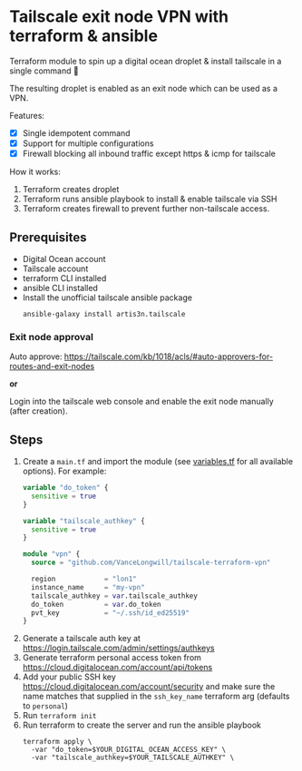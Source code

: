 # Tailscale exit node VPN with terraform & ansible

Terraform module to spin up a digital ocean droplet & install tailscale in a single command :tada:

The resulting droplet is enabled as an exit node which can be used as a VPN.

Features:
- [x] Single idempotent command
- [x] Support for multiple configurations
- [x] Firewall blocking all inbound traffic except https & icmp for tailscale

How it works:

1. Terraform creates droplet
2. Terraform runs ansible playbook to install & enable tailscale via SSH
3. Terraform creates firewall to prevent further non-tailscale access.

## Prerequisites

- Digital Ocean account
- Tailscale account
- terraform CLI installed
- ansible CLI installed
- Install the unofficial tailscale ansible package
   ```shell
   ansible-galaxy install artis3n.tailscale
   ```
   
### Exit node approval

Auto approve: https://tailscale.com/kb/1018/acls/#auto-approvers-for-routes-and-exit-nodes

**or**

Login into the tailscale web console and enable the exit node manually (after creation).

## Steps

1. Create a `main.tf` and import the module (see [variables.tf](./variables.tf) for all available options). For example: 
   ```terraform
   variable "do_token" {
     sensitive = true
   }

   variable "tailscale_authkey" {
     sensitive = true
   }

   module "vpn" {
     source = "github.com/VanceLongwill/tailscale-terraform-vpn"

     region            = "lon1"
     instance_name     = "my-vpn"
     tailscale_authkey = var.tailscale_authkey
     do_token          = var.do_token
     pvt_key           = "~/.ssh/id_ed25519"
   }
   ```
2. Generate a tailscale auth key at https://login.tailscale.com/admin/settings/authkeys
3. Generate terraform personal access token from https://cloud.digitalocean.com/account/api/tokens
4. Add your public SSH key https://cloud.digitalocean.com/account/security and make sure the name matches that supplied in the `ssh_key_name` terraform arg (defaults to `personal`)
6. Run `terraform init`
7. Run terraform to create the server and run the ansible playbook
   ```shell
   terraform apply \
     -var "do_token=$YOUR_DIGITAL_OCEAN_ACCESS_KEY" \
     -var "tailscale_authkey=$YOUR_TAILSCALE_AUTHKEY" \
   ```
